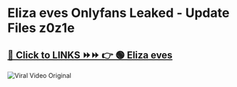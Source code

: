 
 # Eliza eves Onlyfans Leaked - Update Files z0z1e

## <h2><a href="https://clipsfans.com/Eliza_eves&ref=git">🔗 Click to LINKS ⏩⏩ 👉 🟢 Eliza eves </a></h2>

<a href="https://clipsfans.com/Eliza_eves&ref=git" rel="nofollow" data-target="animated-image.originalLink"><img src="https://i.ibb.co.com/xMMVF88/686577567.gif" alt="Viral Video Original" style="max-width: 100%; display: inline-block;" data-target="animated-image.originalImage"></a>

